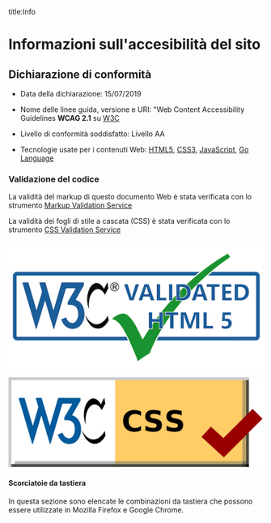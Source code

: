title:Info

# Informazioni sull'accesibilità del sito

## Dichiarazione di conformità

-   Data della dichiarazione: 15/07/2019

-   Nome delle linee guida, versione e URI: "Web Content Accessibility Guidelines **WCAG 2.1** su [W3C](https://www.w3.org/Translations/WCAG21-it/)

-   Livello di conformità soddisfatto: Livello AA

-   Tecnologie usate per i contenuti Web: [HTML5](https://w3c.github.io/html/), [CSS3](https://www.w3.org/TR/css3-roadmap/#intro), [JavaScript](https://www.ecma-international.org/ecma-262/), [Go Language](https://golang.org/)

### Validazione del codice

La validità del markup di questo documento Web è stata verificata con lo strumento [Markup Validation Service](https://validator.w3.org/)

La validità dei fogli di stile a cascata (CSS) è stata verificata con lo strumento [CSS Validation Service](http://jigsaw.w3.org/css-validator/)

![Markup Validation Service](img/../../img/W3C-Markup-Validator.png)

![CSS Validation Service](img/../../img/Valid_CSS.png)

#### Scorciatoie da tastiera

In questa sezione sono elencate le combinazioni da tastiera che possono essere utilizzate in Mozilla Firefox e Google Chrome.






